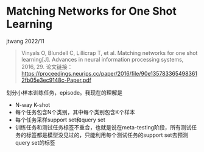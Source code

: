 # Matching Networks for One Shot Learning

jtwang 2022/11

> Vinyals O, Blundell C, Lillicrap T, et al. Matching networks for one shot learning[J]. Advances in neural information processing systems, 2016, 29.
> 论文链接：https://proceedings.neurips.cc/paper/2016/file/90e1357833654983612fb05e3ec9148c-Paper.pdf


划分小样本训练任务，episode。我现在的理解是
- N-way K-shot
- 每个任务包含N个类别，其中每个类别包含K个样本
- 每个任务采样support set和query set
- 训练任务和测试任务标签不重合，也就是说在meta-testing阶段，所有测试任务的标签都是模型没见过的，只能利用每个测试任务的support set去预测query set的标签
                                                                                                                                                                                                                                                                                                                                                                                                                                                                                                                                                                                                                                                                                                                                                                                                                                                                                                                                                                                                                                                                        